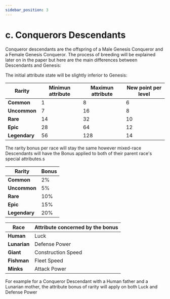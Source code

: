 ```yaml
---
sidebar_position: 3
---
```


# c. Conquerors Descendants

Conqueror descendants are the offspring of a Male Genesis Conqueror and a Female Genesis Conqueror. The process of breeding will be explained later on in the paper but here are the main differences between Descendants and Genesis:

The initial attribute state will be slightly inferior to Genesis:

| Rarity        | Minimun attribute | Maximun attribute | New point per level |
| ------------- | ----------------- | ----------------- | ------------------- |
| **Common**    | 1                 | 8                 | 6                   |
| **Uncommon**  | 7                 | 16                | 8                   |
| **Rare**      | 14                | 32                | 10                  |
| **Epic**      | 28                | 64                | 12                  |
| **Legendary** | 56                | 128               | 14                  |

The rarity bonus per race will stay the same however mixed-race Descendants will have the Bonus applied to both of their parent race's special attributes.s

| Rarity        | Bonus |
| ------------- | ----- |
| **Common**    | 2%    |
| **Uncommon**  | 5%    |
| **Rare**      | 10%   |
| **Epic**      | 15%   |
| **Legendary** | 20%   |

| Race         | Attribute concerned by the bonus |
| ------------ | -------------------------------- |
| **Human**    | Luck                             |
| **Lunarian** | Defense Power                    |
| **Giant**    | Construction Speed               |
| **Fishman**  | Fleet Speed                      |
| **Minks**    | Attack Power                     |

For example for a Conqueror Descendant with a Human father and a Lunarian mother, the attribute bonus of rarity will apply on both Luck and Defense Power
